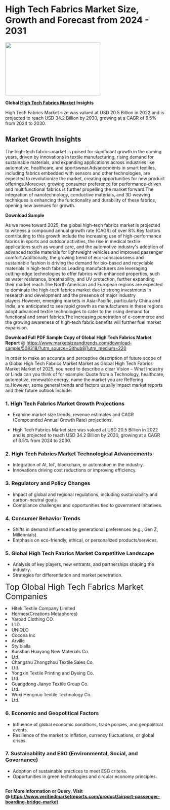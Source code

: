 <H1>High Tech Fabrics Market Size, Growth and Forecast from 2024 - 2031</H1><img class="aligncenter size-medium wp-image-584254" src="https://thirdeyenews.in/wp-content/uploads/2024/09/Global-Market-Research-300x168.jpeg" alt="" width="300" height="168" /><p><strong>Global&nbsp;<a href="https://www.marketsizeandtrends.com/download-sample/508318/?utm_source=Github8j?utm_medium=220">High Tech Fabrics Market</a> Insights</strong></p><p>High Tech Fabrics Market size was valued at USD 20.5 Billion in 2022 and is projected to reach USD 34.2 Billion by 2030, growing at a CAGR of 6.5% from 2024 to 2030.</p><p><h2>Market Growth Insights</h2> <p>The high-tech fabrics market is poised for significant growth in the coming years, driven by innovations in textile manufacturing, rising demand for sustainable materials, and expanding applications across industries like automotive, healthcare, and sportswear.Advancements in smart textiles, including fabrics embedded with sensors and other technologies, are expected to revolutionize the market, creating opportunities for new product offerings.Moreover, growing consumer preference for performance-driven and multifunctional fabrics is further propelling the market forward.The integration of nanotechnology, conductive materials, and 3D weaving techniques is enhancing the functionality and durability of these fabrics, opening new avenues for growth.</p> <p><strong>Download Sample</strong></p> <p>As we move toward 2025, the global high-tech fabrics market is projected to witness a compound annual growth rate (CAGR) of over 8%.Key factors contributing to this growth include the increasing use of high-performance fabrics in sports and outdoor activities, the rise in medical textile applications such as wound care, and the automotive industry's adoption of advanced textile materials for lightweight vehicles and improved passenger comfort.Additionally, the growing trend of eco-consciousness and sustainable fashion is driving the demand for bio-based and recyclable materials in high-tech fabrics.Leading manufacturers are leveraging cutting-edge technologies to offer fabrics with enhanced properties, such as water resistance, breathability, and UV protection, further expanding their market reach.The North American and European regions are expected to dominate the high-tech fabrics market due to strong investments in research and development and the presence of major industry players.However, emerging markets in Asia-Pacific, particularly China and India, are anticipated to see rapid growth as manufacturers in these regions adopt advanced textile technologies to cater to the rising demand for functional and smart fabrics.The increasing penetration of e-commerce and the growing awareness of high-tech fabric benefits will further fuel market expansion.<p><span class=""><strong>Download Full PDF Sample Copy of Global High Tech Fabrics Market Report</strong> @ <a href="https://www.marketsizeandtrends.com/download-sample/508318/?utm_source=Github8j?utm_medium=220" target="_blank">https://www.marketsizeandtrends.com/download-sample/508318/?utm_source=Github8j?utm_medium=220</a></span></p><p>In order to make an accurate and perceptive description of future scope of a Global&nbsp;High Tech Fabrics Market Market as Global&nbsp;High Tech Fabrics Market Market of 2025, you need to describe a clear Vision &ndash; What Industry or Linda can you think of for example: Quote from a Technology, healthcare, automotive, renewable energy, name the market you are Reffering to.However, some general trends and factors usually impact market reports and their future outlook include:</p><h3>1.&nbsp;<strong>High Tech Fabrics Market Growth Projections</strong></h3><ul><li>Examine market size trends, revenue estimates and CAGR (Compounded Annual Growth Rate) projections.</li><li><p>High Tech Fabrics Market size was valued at USD 20.5 Billion in 2022 and is projected to reach USD 34.2 Billion by 2030, growing at a CAGR of 6.5% from 2024 to 2030.</p></li></ul><h3>2.&nbsp;<strong>High Tech Fabrics Market Technological Advancements</strong></h3><ul><li>Integration of AI, IoT, blockchain, or automation in the industry.</li><li>Innovations driving cost reductions or improving efficiency.</li></ul><h3>3.&nbsp;<strong>Regulatory and Policy Changes</strong></h3><ul><li>Impact of global and regional regulations, including sustainability and carbon-neutral goals.</li><li>Compliance challenges and opportunities tied to government initiatives.</li></ul><h3>4.&nbsp;<strong>Consumer Behavior Trends</strong></h3><ul><li>Shifts in demand influenced by generational preferences (e.g., Gen Z, Millennials).</li><li>Emphasis on eco-friendly, ethical, or personalized products/services.</li></ul><h3>5.&nbsp;<strong>Global High Tech Fabrics Market Competitive Landscape</strong></h3><ul><li>Analysis of key players, new entrants, and partnerships shaping the industry.</li><li>Strategies for differentiation and market penetration.</li></ul><p data-pm-slice="1 1 []"><span style="color: inherit; font-family: inherit; font-size: 25px;">Top Global High Tech Fabrics Market Companies</span></p><div class="" data-test-id=""><p><li>Hitek Textile Company Limited</li><li> Hermes(Creations Metaphores)</li><li> Yaroad Clothing CO.</li><li>LTD.</li><li> UNIQLO</li><li> Cocona Inc</li><li> Arville</li><li> Stylbiella</li><li> Kunshan Huayang New Materials Co.</li><li>Ltd.</li><li> Changshu Zhongzhou Textile Sales Co.</li><li>Ltd.</li><li> Yongxin Textile Printing and Dyeing Co.</li><li>Ltd.</li><li> Guangdong Jianye Textile Group Co.</li><li>Ltd.</li><li> Wuxi Hengnuo Textile Technology Co.</li><li>Ltd.</li></p></div><h3>6.&nbsp;<strong>Economic and Geopolitical Factors</strong></h3><ul><li>Influence of global economic conditions, trade policies, and geopolitical events.</li><li>Resilience of the market to inflation, currency fluctuations, or global crises.</li></ul><h3>7.&nbsp;<strong>Sustainability and ESG (Environmental, Social, and Governance)</strong></h3><ul><li>Adoption of sustainable practices to meet ESG criteria.</li><li>Opportunities in green technologies and circular economy principles.</li></ul><h2><strong style="font-size: 14px;">For More Information or Query, Visit @&nbsp;</strong><a style="background-color: #ffffff; font-size: 14px;" href="https://www.marketsizeandtrends.com/report/high-tech-fabrics-market/" target="_blank">https://www.verifiedmarketreports.com/product/airport-passenger-boarding-bridge-market</a></h2>